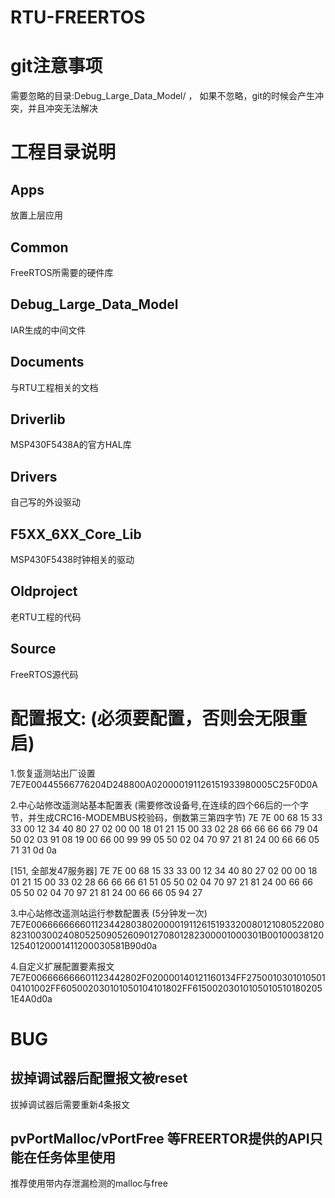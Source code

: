 # RTU-FREERTOS

# git注意事项
需要忽略的目录:Debug_Large_Data_Model/ ， 如果不忽略，git的时候会产生冲突，并且冲突无法解决





# 工程目录说明

## Apps
放置上层应用

## Common
FreeRTOS所需要的硬件库

## Debug_Large_Data_Model
IAR生成的中间文件

## Documents
与RTU工程相关的文档

## Driverlib
MSP430F5438A的官方HAL库

## Drivers
自己写的外设驱动

## F5XX_6XX_Core_Lib
MSP430F5438时钟相关的驱动

## Oldproject
老RTU工程的代码

## Source
FreeRTOS源代码




# 配置报文: (必须要配置，否则会无限重启)
1.恢复遥测站出厂设置  
7E7E00445566776204D248800A020000191126151933980005C25F0D0A

2.中心站修改遥测站基本配置表 (需要修改设备号,在连续的四个66后的一个字节，并生成CRC16-MODEMBUS校验码，倒数第三第四字节)
7E 7E 00 68 15 33 33 00 12 34 40 80 27 02 00 00 18 01 21 15 00 33 02 28 66 66 66 66 79 04 50 02 03 91 08 19 00 66 00 99 99 05 50 02 04 70 97 21 81 24 00 66 66 05 71 31 0d 0a

[151, 全部发47服务器]
7E 7E 00 68 15 33 33 00 12 34 40 80 27 02 00 00 18 01 21 15 00 33 02 28 66 66 66 61 51 05 50 02 04 70 97 21 81 24 00 66 66 05 50 02 04 70 97 21 81 24 00 66 66 05 94 27

3.中心站修改遥测站运行参数配置表 (5分钟发一次)
7E7E006666666601123442803802000019112615193320080121080522080823100300240805250905260901270801282300001000301B0010003812012540120001411200030581B90d0a

4.自定义扩展配置要素报文
7E7E006666666601123442802F020000140121160134FF275001030101050104101002FF605002030101050104101802FF615002030101050105101802051E4A0d0a 




# BUG

## 拔掉调试器后配置报文被reset
拔掉调试器后需要重新4条报文

## pvPortMalloc/vPortFree 等FREERTOR提供的API只能在任务体里使用
推荐使用带内存泄漏检测的malloc与free
